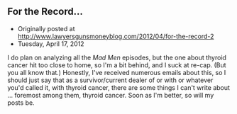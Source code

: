 ## For the Record...

 * Originally posted at http://www.lawyersgunsmoneyblog.com/2012/04/for-the-record-2
 * Tuesday, April 17, 2012

I do plan on analyzing all the _Mad Men_ episodes, but the one about thyroid cancer hit too close to home, so I'm a bit behind, and I suck at re-cap. (But you all know that.) Honestly, I've received numerous emails about this, so I should just say that as a survivor/current dealer of or with or whatever you'd called it, with thyroid cancer, there are some things I can't write about ... foremost among them, thyroid cancer. Soon as I'm better, so will my posts be.